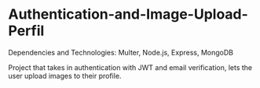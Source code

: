 # Authentication-and-Image-Upload-Perfil

Dependencies and Technologies: Multer, Node.js, Express, MongoDB

Project that takes in authentication with JWT and email verification, lets the user upload images to their profile.
